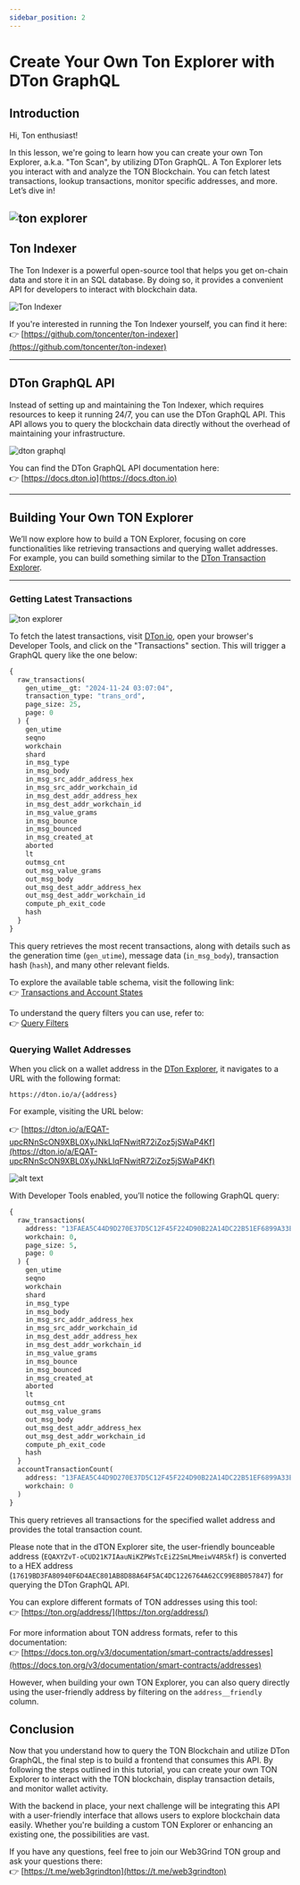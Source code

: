 ```yaml
---
sidebar_position: 2
---
```


# Create Your Own Ton Explorer with DTon GraphQL

## Introduction

Hi, Ton enthusiast!

In this lesson, we're going to learn how you can create your own Ton Explorer, a.k.a. "Ton Scan", by utilizing DTon GraphQL. A Ton Explorer lets you interact with and analyze the TON Blockchain. You can fetch latest transactions, lookup transactions, monitor specific addresses, and more. Let’s dive in!

![ton explorer](image-11.png)
---

## Ton Indexer

The Ton Indexer is a powerful open-source tool that helps you get on-chain data and store it in an SQL database. By doing so, it provides a convenient API for developers to interact with blockchain data. 


![Ton Indexer](image-12.png)

If you're interested in running the Ton Indexer yourself, you can find it here:  
👉 [https://github.com/toncenter/ton-indexer](https://github.com/toncenter/ton-indexer)

---

## DTon GraphQL API

Instead of setting up and maintaining the Ton Indexer, which requires resources to keep it running 24/7, you can use the DTon GraphQL API. This API allows you to query the blockchain data directly without the overhead of maintaining your infrastructure.

![dton graphql](image-13.png)

You can find the DTon GraphQL API documentation here:  
👉 [https://docs.dton.io](https://docs.dton.io)

---

## Building Your Own TON Explorer

We’ll now explore how to build a TON Explorer, focusing on core functionalities like retrieving transactions and querying wallet addresses. For example, you can build something similar to the [DTon Transaction Explorer](https://dton.io).

---

### Getting Latest Transactions

![ton explorer](image-11.png)

To fetch the latest transactions, visit [DTon.io](https://dton.io), open your browser's Developer Tools, and click on the "Transactions" section. This will trigger a GraphQL query like the one below:

```graphql
{
  raw_transactions(
    gen_utime__gt: "2024-11-24 03:07:04",
    transaction_type: "trans_ord",
    page_size: 25,
    page: 0
  ) {
    gen_utime
    seqno
    workchain
    shard
    in_msg_type
    in_msg_body
    in_msg_src_addr_address_hex
    in_msg_src_addr_workchain_id
    in_msg_dest_addr_address_hex
    in_msg_dest_addr_workchain_id
    in_msg_value_grams
    in_msg_bounce
    in_msg_bounced
    in_msg_created_at
    aborted
    lt
    outmsg_cnt
    out_msg_value_grams
    out_msg_body
    out_msg_dest_addr_address_hex
    out_msg_dest_addr_workchain_id
    compute_ph_exit_code
    hash
  }
}
```

This query retrieves the most recent transactions, along with details such as the generation time (`gen_utime`), message data (`in_msg_body`), transaction hash (`hash`), and many other relevant fields. 

To explore the available table schema, visit the following link:  
👉 [Transactions and Account States](https://docs.dton.io/transactions-and-account-states)

To understand the query filters you can use, refer to:  
👉 [Query Filters](https://docs.dton.io/filters)

### Querying Wallet Addresses

When you click on a wallet address in the [DTon Explorer](https://dton.io), it navigates to a URL with the following format:

`https://dton.io/a/{address}`


For example, visiting the URL below:  

👉 [https://dton.io/a/EQAT-upcRNnScON9XBL0XyJNkLIqFNwitR72iZoz5jSWaP4Kf](https://dton.io/a/EQAT-upcRNnScON9XBL0XyJNkLIqFNwitR72iZoz5jSWaP4Kf)  

![alt text](image-14.png)

With Developer Tools enabled, you’ll notice the following GraphQL query:

```graphql
{
  raw_transactions(
    address: "13FAEA5C44D9D270E37D5C12F45F224D90B22A14DC22B51EF6899A33E6349668",
    workchain: 0,
    page_size: 5,
    page: 0
  ) {
    gen_utime
    seqno
    workchain
    shard
    in_msg_type
    in_msg_body
    in_msg_src_addr_address_hex
    in_msg_src_addr_workchain_id
    in_msg_dest_addr_address_hex
    in_msg_dest_addr_workchain_id
    in_msg_value_grams
    in_msg_bounce
    in_msg_bounced
    in_msg_created_at
    aborted
    lt
    outmsg_cnt
    out_msg_value_grams
    out_msg_body
    out_msg_dest_addr_address_hex
    out_msg_dest_addr_workchain_id
    compute_ph_exit_code
    hash
  }
  accountTransactionCount(
    address: "13FAEA5C44D9D270E37D5C12F45F224D90B22A14DC22B51EF6899A33E6349668",
    workchain: 0
  )
}
```

This query retrieves all transactions for the specified wallet address and provides the total transaction count.

Please note that in the dTON Explorer site, the user-friendly bounceable address (`EQAXYZvT-oCUD21K7IAauNiKZPWsTcEiZ2SmLMmeiwV4R5kf`) is converted to a HEX address (`17619BD3FA80940F6D4AEC801AB8D88A64F5AC4DC1226764A62CC99E8B057847`) for querying the DTon GraphQL API. 

You can explore different formats of TON addresses using this tool:  
👉 [https://ton.org/address/](https://ton.org/address/)  

For more information about TON address formats, refer to this documentation:  
👉 [https://docs.ton.org/v3/documentation/smart-contracts/addresses](https://docs.ton.org/v3/documentation/smart-contracts/addresses)  

However, when building your own TON Explorer, you can also query directly using the user-friendly address by filtering on the `address__friendly` column.

## Conclusion

Now that you understand how to query the TON Blockchain and utilize DTon GraphQL, the final step is to build a frontend that consumes this API. By following the steps outlined in this tutorial, you can create your own TON Explorer to interact with the TON blockchain, display transaction details, and monitor wallet activity.

With the backend in place, your next challenge will be integrating this API with a user-friendly interface that allows users to explore blockchain data easily. Whether you're building a custom TON Explorer or enhancing an existing one, the possibilities are vast.

If you have any questions, feel free to join our Web3Grind TON group and ask your questions there:  
👉 [https://t.me/web3grindton](https://t.me/web3grindton)
